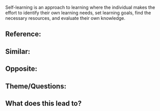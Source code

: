 Self-learning is an approach to learning where the individual makes the effort to identify their own learning needs, set learning goals, find the necessary resources, and evaluate their own knowledge.

## Reference:

## Similar:

## Opposite:

## Theme/Questions:

## What does this lead to?
